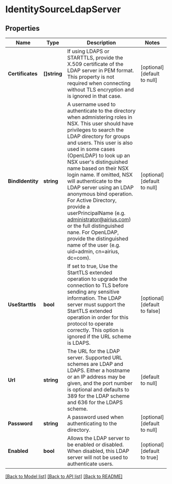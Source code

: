 # IdentitySourceLdapServer

## Properties
Name | Type | Description | Notes
------------ | ------------- | ------------- | -------------
**Certificates** | **[]string** | If using LDAPS or STARTTLS, provide the X.509 certificate of the LDAP server in PEM format. This property is not required when connecting without TLS encryption and is ignored in that case. | [optional] [default to null]
**BindIdentity** | **string** | A username used to authenticate to the directory when admnistering roles in NSX. This user should have privileges to search the LDAP directory for groups and users. This user is also used in some cases (OpenLDAP) to look up an NSX user&#x27;s distinguished name based on their NSX login name. If omitted, NSX will authenticate to the LDAP server using an LDAP anonymous bind operation. For Active Directory, provide a userPrincipalName (e.g. administrator@airius.com) or the full distinguished nane. For OpenLDAP, provide the distinguished name of the user (e.g. uid&#x3D;admin, cn&#x3D;airius, dc&#x3D;com). | [optional] [default to null]
**UseStarttls** | **bool** | If set to true, Use the StartTLS extended operation to upgrade the connection to TLS before sending any sensitive information. The LDAP server must support the StartTLS extended operation in order for this protocol to operate correctly. This option is ignored if the URL scheme is LDAPS.  | [optional] [default to false]
**Url** | **string** | The URL for the LDAP server. Supported URL schemes are LDAP and LDAPS. Either a hostname or an IP address may be given, and the port number is optional and defaults to 389 for the LDAP scheme and 636 for the LDAPS scheme. | [default to null]
**Password** | **string** | A password used when authenticating to the directory. | [optional] [default to null]
**Enabled** | **bool** | Allows the LDAP server to be enabled or disabled. When disabled, this LDAP server will not be used to authenticate users. | [optional] [default to true]

[[Back to Model list]](../README.md#documentation-for-models) [[Back to API list]](../README.md#documentation-for-api-endpoints) [[Back to README]](../README.md)

